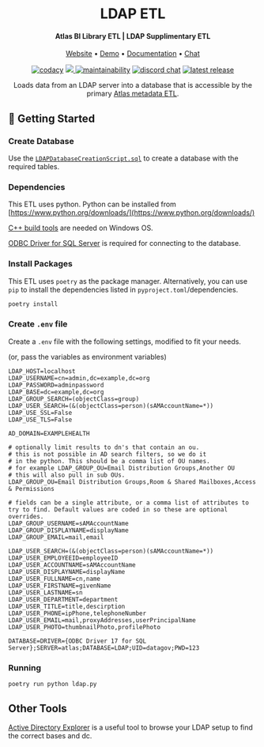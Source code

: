 <h1 align="center">LDAP ETL</h1>
<h4 align="center">Atlas BI Library ETL | LDAP Supplimentary ETL</h4>
<p align="center">
 <a href="https://www.atlas.bi" target="_blank">Website</a> • <a href="https://demo.atlas.bi" target="_blank">Demo</a> • <a href="https://www.atlas.bi/docs/bi-library/" target="_blank">Documentation</a> • <a href="https://discord.gg/hdz2cpygQD" target="_blank">Chat</a>
</p>
<p align="center">
<a href="https://www.codacy.com/gh/atlas-bi/LDAP-ETL/dashboard?utm_source=github.com&amp;utm_medium=referral&amp;utm_content=atlas-bi/LDAP-ETL&amp;utm_campaign=Badge_Grade"><img alt="codacy" src="https://app.codacy.com/project/badge/Grade/0bf456a89c4444709d5d9897722f6181"></a>
 <a href="https://codecov.io/gh/atlas-bi/LDAP-ETL" >
 <img src="https://codecov.io/gh/atlas-bi/LDAP-ETL/branch/master/graph/badge.svg?token=OVlXC2ReOx"/>
 </a>
 <a href="https://sonarcloud.io/project/overview?id=atlas-bi_LDAP-ETL"><img alt="maintainability" src="https://sonarcloud.io/api/project_badges/measure?project=atlas-bi_LDAP-ETL&metric=sqale_rating"></a>
 <a href="https://discord.gg/hdz2cpygQD"><img alt="discord chat" src="https://badgen.net/discord/online-members/hdz2cpygQD/" /></a>
 <a href="https://github.com/atlas-bi/LDAP-ETL/releases"><img alt="latest release" src="https://badgen.net/github/release/atlas-bi/LDAP-ETL" /></a>

<p align="center">Loads data from an LDAP server into a database that is accessible by the primary <a href="https://github.com/atlas-bi/atlas-bi-libaray-etl">Atlas metadata ETL</a>.
 </p>


## 🏃 Getting Started

### Create Database

Use the [`LDAPDatabaseCreationScript.sql`](https://raw.githubusercontent.com/atlas-bi/LDAP-ETL/master/LDAPDatabaseCreationScript.sql) to create a database with the required tables.


### Dependencies

This ETL uses python. Python can be installed from [https://www.python.org/downloads/](https://www.python.org/downloads/)

[C++ build tools](https://visualstudio.microsoft.com/visual-cpp-build-tools/) are needed on Windows OS.

[ODBC Driver for SQL Server](https://learn.microsoft.com/en-us/sql/connect/odbc/download-odbc-driver-for-sql-server?view=sql-server-ver16) is required for connecting to the database.

### Install Packages

This ETL uses `poetry` as the package manager. Alternatively, you can use `pip` to install the dependencies listed in `pyproject.toml`/dependencies.

```bash
poetry install
```

### Create `.env` file

Create a `.env` file with the following settings, modified to fit your needs.

(or, pass the variables as environment variables)

```env
LDAP_HOST=localhost
LDAP_USERNAME=cn=admin,dc=example,dc=org
LDAP_PASSWORD=adminpassword
LDAP_BASE=dc=example,dc=org
LDAP_GROUP_SEARCH=(objectClass=group)
LDAP_USER_SEARCH=(&(objectClass=person)(sAMAccountName=*))
LDAP_USE_SSL=False
LDAP_USE_TLS=False

AD_DOMAIN=EXAMPLEHEALTH

# optionally limit results to dn's that contain an ou.
# this is not possible in AD search filters, so we do it
# in the python. This should be a comma list of OU names.
# for example LDAP_GROUP_OU=Email Distribution Groups,Another OU
# this will also pull in sub OUs.
LDAP_GROUP_OU=Email Distribution Groups,Room & Shared Mailboxes,Access & Permissions

# fields can be a single attribute, or a comma list of attributes to try to find. Default values are coded in so these are optional overrides.
LDAP_GROUP_USERNAME=sAMAccountName
LDAP_GROUP_DISPLAYNAME=displayName
LDAP_GROUP_EMAIL=mail,email

LDAP_USER_SEARCH=(&(objectClass=person)(sAMAccountName=*))
LDAP_USER_EMPLOYEEID=employeeID
LDAP_USER_ACCOUNTNAME=sAMAccountName
LDAP_USER_DISPLAYNAME=displayName
LDAP_USER_FULLNAME=cn,name
LDAP_USER_FIRSTNAME=givenName
LDAP_USER_LASTNAME=sn
LDAP_USER_DEPARTMENT=department
LDAP_USER_TITLE=title,descirption
LDAP_USER_PHONE=ipPhone,telephoneNumber
LDAP_USER_EMAIL=mail,proxyAddresses,userPrincipalName
LDAP_USER_PHOTO=thumbnailPhoto,profilePhoto

DATABASE=DRIVER={ODBC Driver 17 for SQL Server};SERVER=atlas;DATABASE=LDAP;UID=datagov;PWD=123

```

### Running

`poetry run python ldap.py`

## Other Tools

[Active Directory Explorer](https://docs.microsoft.com/en-us/sysinternals/downloads/adexplorer) is a useful tool to browse your LDAP setup to find the correct bases and dc.
